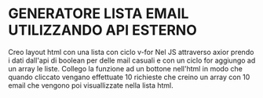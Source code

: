 # GENERATORE LISTA EMAIL UTILIZZANDO API ESTERNO

Creo layout html con una lista con ciclo v-for
Nel JS attraverso axior prendo i dati dall'api di boolean per delle mail casuali e con un ciclo for aggiungo ad un array le liste. 
Collego la funzione ad un bottone nell'html in modo che quando cliccato vengano effettuate 10 richieste che creino un array con 10 email che vengono poi visuallizzate nella lista html.